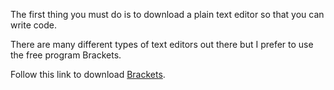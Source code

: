 The first thing you must do is to download a plain text editor so that you can write code.

There are many different types of text editors out there but I prefer to use the free program Brackets.

Follow this link to download [Brackets](http://brackets.io/).

